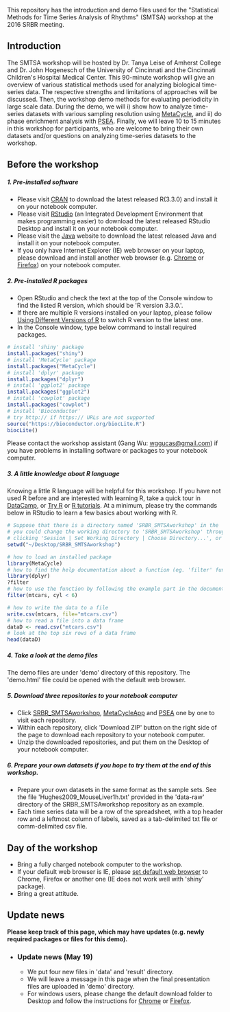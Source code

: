 
This repository has the introduction and demo files used for the "Statistical Methods for Time Series Analysis of Rhythms" (SMTSA) workshop at the 2016 SRBR meeting. 

## Introduction
The SMTSA workshop will be hosted by Dr. Tanya Leise of Amherst College and Dr. John Hogenesch of the University of Cincinnati and the Cincinnati Children's Hospital Medical Center. This 90-minute workshop will give an overview of various statistical methods used for analyzing biological time-series data. The respective strengths and limitations of approaches will be discussed. Then, the workshop demo methods for evaluating periodicity in large scale data. During the demo, we will i) show how to analyze time-series datasets with various sampling resolution using [MetaCycle](http://biorxiv.org/content/early/2016/02/19/040345), and ii) do phase enrichment analysis with [PSEA](http://jbr.sagepub.com/content/31/3/244.long). Finally, we will leave 10 to 15 minutes in this workshop for participants, who are welcome to bring their own datasets and/or questions on analyzing time-series datasets to the workshop.

## Before the workshop

##### 1. Pre-installed software
* Please visit [CRAN](https://cran.cnr.berkeley.edu) to download the latest released R(3.3.0) and install it on your notebook computer.
* Please visit [RStudio](https://www.rstudio.com/products/rstudio/download/) (an Integrated Development Environment that makes programming easier) to download the latest released RStudio Desktop and install it on your notebook computer.
* Please visit the [Java](http://java.com/en/download/manual.jsp) website to download the latest released Java and install it on your notebook computer.
* If you only have Internet Explorer (IE) web browser on your laptop, please download and install another web browser (e.g. [Chrome](https://www.google.com/chrome/browser/desktop/) or [Firefox](https://www.mozilla.org/en-US/firefox/new/)) on your notebook computer. 

##### 2. Pre-installed R packages

* Open RStudio and check the text at the top of the Console window to find the listed R version, which should be 'R version 3.3.0.'.
* If there are multiple R versions installed on your laptop, please follow [Using Different Versions of R](https://support.rstudio.com/hc/en-us/articles/200486138-Using-Different-Versions-of-R) to switch R version to the latest one. 
* In the Console window, type below command to install required packages.

```r
# install 'shiny' package
install.packages("shiny")
# install 'MetaCycle' package
install.packages("MetaCycle")
# install 'dplyr' package
install.packages("dplyr")
# install 'ggplot2' package
install.packages("ggplot2")
# install 'cowplot' package
install.packages("cowplot")
# install 'Bioconductor'
# try http:// if https:// URLs are not supported
source("https://bioconductor.org/biocLite.R")
biocLite()
```

Please contact the workshop assistant (Gang Wu: wggucas@gmail.com) if you have problems in installing software or packages to your notebook computer.

##### 3. A little knowledge about R language

Knowing a little R language will be helpful for this workshop. If you have not used R before and are interested with learning R, take a quick tour in [DataCamp](https://www.datacamp.com/home), or [Try R](http://tryr.codeschool.com/levels/1/challenges/3) or [R tutorials](http://www.r-bloggers.com/how-to-learn-r-2/). At a minimum, please try the commands below in RStudio to learn a few basics about working with R.

```r
# Suppose that there is a directory named 'SRBR_SMTSAworkshop' in the 'Desktop' directory, 
# you could change the working directory to 'SRBR_SMTSAworkshop' through
# clicking 'Session | Set Working Directory | Choose Directory...', or by typing below command
setwd("~/Desktop/SRBR_SMTSAworkshop") 

# how to load an installed package
library(MetaCycle)
# how to find the help documentation about a function (eg. 'filter' function in 'dplyr' package)
library(dplyr)
?filter
# how to use the function by following the example part in the documentation file
filter(mtcars, cyl < 6)

# how to write the data to a file
write.csv(mtcars, file="mtcars.csv")
# how to read a file into a data frame
dataD <- read.csv("mtcars.csv")
# look at the top six rows of a data frame
head(dataD)
```

##### 4. Take a look at the demo files

The demo files are under 'demo' directory of this repository. The 'demo.html' file could be opened with the default web browser. 

##### 5. Download three repositories to your notebook computer

* Click [SRBR_SMTSAworkshop](https://github.com/gangwug/SRBR_SMTSAworkshop), [MetaCycleApp](https://github.com/gangwug/MetaCycleApp) and [PSEA](https://github.com/ranafi/PSEA) one by one to visit each repository.
* Within each repository, click 'Download ZIP' button on the right side of the page to download each repository to your notebook computer. 
* Unzip the downloaded repositories, and put them on the Desktop of your notebook computer.

##### 6. Prepare your own datasets if you hope to try them at the end of this workshop.
* Prepare your own datasets in the same format as the sample sets. See the file 'Hughes2009_MouseLiver1h.txt' provided in the 'data-raw' directory of the SRBR_SMTSAworkshop repository as an example. 
* Each time series data will be a row of the spreadsheet, with a top header row and a leftmost column of labels, saved as a tab-delimited txt file or comm-delimited csv file.

## Day of the workshop
* Bring a fully charged notebook computer to the workshop.
* If your default web browser is IE, please [set default web browser](https://support.google.com/chrome/answer/95417?hl=en) to Chrome, Firefox or another one (IE does not work well with 'shiny' package). 
* Bring a great attitude.

## Update news

**Please keep track of this page, which may have updates (e.g. newly required packages or files for this demo).**

* ### Update news (May 19)

    + We put four new files in 'data' and 'result' directory.
    + We will leave a message in this page when the final presentation files are uploaded in 'demo' directory.
    + For windows users, please change the default download folder to Desktop and follow the instructions for [Chrome](https://support.google.com/chrome/answer/95759?co=GENIE.Platform%3DDesktop&hl=en) or [Firefox](http://audible.custhelp.com/app/answers/detail/a_id/4661/~/how-can-i-change-my-download-location-using-firefox%3F).


